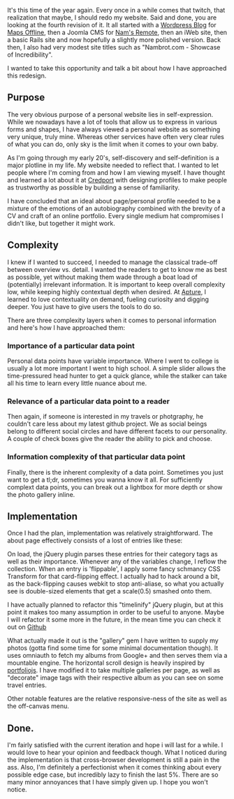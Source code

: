 It's this time of the year again. Every once in a while comes that twitch, that realization that maybe, I should redo my website. Said and done, you are looking at the fourth revision of it. It all started with a [Wordpress Blog](http://mapsoffline.wordpress.com/) for [Maps Offline](/mapsoffline), then a Joomla CMS for [Nam's Remote](/namsremote), then an iWeb site, then a basic Rails site and now hopefully a slightly more polished version. Back then, I also had very modest site titles such as "Nambrot.com - Showcase of Incredibility".

I wanted to take this opportunity and talk a bit about how I have approached this redesign.


## Purpose

The very obvious purpose of a personal website lies in self-expression. While we nowadays have a lot of tools that allow us to express in various forms and shapes, I have always viewed a personal website as something very unique, truly mine. Whereas other services have often very clear rules of what you can do, only sky is the limit when it comes to your own baby.

As I'm going through my early 20's, self-discovery and self-definition is a major plotline in my life. My website needed to reflect that. I wanted to let people where I'm coming from and how I am viewing myself. I have thought and learned a lot about it at [Credport](http://www.credport.org) with designing profiles to make people as trustworthy as possible by building a sense of familiarity.

I have concluded that an ideal about page/personal profile needed to be a mixture of the emotions of an autobiography combined with the brevity of a CV and craft of an online portfolio. Every single medium hat compromises I didn't like, but together it might work.

## Complexity

I knew if I wanted  to succeed, I needed to manage the classical trade-off between overview vs. detail. I wanted the readers to get to know me as best as possible, yet without making them wade through a boat load of (potentially) irrelevant information. It is important to keep overall complexity low, while keeping highly contextual depth when desired. At [Apture](http://www.apture.com), I learned to love contextuality on demand, fueling curiosity and digging deeper. You just have to give users the tools to do so.

There are three complexity layers when it comes to personal information and here's how I have approached them:

### Importance of a particular data point

Personal data points have variable importance. Where I went to college is usually a lot more important I went to high school. A simple slider allows the time-pressured head hunter to get a quick glance, while the stalker can take all his time to learn every little nuance about me.

### Relevance of a particular data point to a reader

Then again, if someone is interested in my travels or photgraphy, he couldn't care less about my latest github project. We as social beings belong to different social circles and have different facets to our personality. A couple of check boxes give the reader the ability to pick and choose.

### Information complexity of that particular data point

Finally, there is the inherent complexity of a data point. Sometimes you just want to get a tl;dr, sometimes you wanna know it all. For sufficiently complext data points, you can break out a lightbox for more depth or show the photo gallery inline.

## Implementation

Once I had the plan, implementation was relatively straightforward. The about page effectively consists of a lost of entries like these:

<script src="https://gist.github.com/nambrot/6252713.js"></script>

On load, the jQuery plugin parses these entries for their category tags as well as their importance. Whenever any of the variables change, I reflow the collection. When an entry is 'flippable', I apply some fancy schmancy CSS Transform for that card-flipping effect. I actually had to hack around a bit, as the back-flipping causes webkit to stop anti-aliase, so what you actually see is double-sized elements that get a scale(0.5) smashed onto them.

I have actually planned to refactor this "timelinify" jQuery plugin, but at this point it makes too many assumption in order to be useful to anyone. Maybe I will refactor it some more in the future, in the mean time you can check it out on [Github](https://github.com/nambrot/nambrotdotcom/blob/master/app/assets/javascripts/timelinify.js.coffee)

What actually made it out is the "gallery" gem I have written to supply my photos (gotta find some time for some minimal documentation though). It uses omniauth to fetch my albums from Google+ and then serves them via a mountable engine. The horizontal scroll design is heavily inspired by [portfoliojs](https://github.com/abhiomkar/portfoliojs). I have modified it to take multiple galleries per page, as well as "decorate" image tags with their respective album as you can see on some travel entries.

Other notable features are the relative responsive-ness of the site as well as the off-canvas menu.

## Done.

I'm fairly satisfied with the current iteration and hope i will last for a while. I would love to hear your opinion and feedback though. What I noticed during the implementation is that cross-browser development is still a pain in the ass. Also, I'm definitely a perfectionist when it comes thinking about every possible edge case, but incredibly lazy to finish the last 5%. There are so many minor annoyances that I have simply given up. I hope you won't notice.